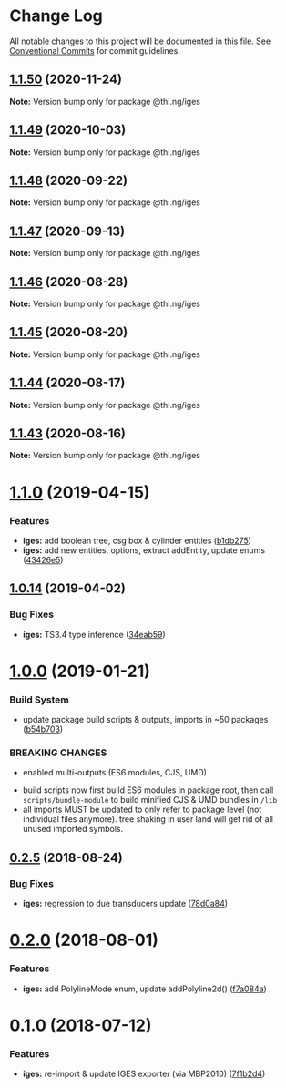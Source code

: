 # Change Log

All notable changes to this project will be documented in this file.
See [Conventional Commits](https://conventionalcommits.org) for commit guidelines.

## [1.1.50](https://github.com/thi-ng/umbrella/compare/@thi.ng/iges@1.1.49...@thi.ng/iges@1.1.50) (2020-11-24)

**Note:** Version bump only for package @thi.ng/iges





## [1.1.49](https://github.com/thi-ng/umbrella/compare/@thi.ng/iges@1.1.48...@thi.ng/iges@1.1.49) (2020-10-03)

**Note:** Version bump only for package @thi.ng/iges





## [1.1.48](https://github.com/thi-ng/umbrella/compare/@thi.ng/iges@1.1.47...@thi.ng/iges@1.1.48) (2020-09-22)

**Note:** Version bump only for package @thi.ng/iges





## [1.1.47](https://github.com/thi-ng/umbrella/compare/@thi.ng/iges@1.1.46...@thi.ng/iges@1.1.47) (2020-09-13)

**Note:** Version bump only for package @thi.ng/iges





## [1.1.46](https://github.com/thi-ng/umbrella/compare/@thi.ng/iges@1.1.45...@thi.ng/iges@1.1.46) (2020-08-28)

**Note:** Version bump only for package @thi.ng/iges





## [1.1.45](https://github.com/thi-ng/umbrella/compare/@thi.ng/iges@1.1.44...@thi.ng/iges@1.1.45) (2020-08-20)

**Note:** Version bump only for package @thi.ng/iges





## [1.1.44](https://github.com/thi-ng/umbrella/compare/@thi.ng/iges@1.1.43...@thi.ng/iges@1.1.44) (2020-08-17)

**Note:** Version bump only for package @thi.ng/iges





## [1.1.43](https://github.com/thi-ng/umbrella/compare/@thi.ng/iges@1.1.42...@thi.ng/iges@1.1.43) (2020-08-16)

**Note:** Version bump only for package @thi.ng/iges





# [1.1.0](https://github.com/thi-ng/umbrella/compare/@thi.ng/iges@1.0.15...@thi.ng/iges@1.1.0) (2019-04-15)

### Features

* **iges:** add boolean tree, csg box & cylinder entities ([b1db275](https://github.com/thi-ng/umbrella/commit/b1db275))
* **iges:** add new entities, options, extract addEntity, update enums ([43426e5](https://github.com/thi-ng/umbrella/commit/43426e5))

## [1.0.14](https://github.com/thi-ng/umbrella/compare/@thi.ng/iges@1.0.13...@thi.ng/iges@1.0.14) (2019-04-02)

### Bug Fixes

* **iges:** TS3.4 type inference ([34eab59](https://github.com/thi-ng/umbrella/commit/34eab59))

# [1.0.0](https://github.com/thi-ng/umbrella/compare/@thi.ng/iges@0.2.30...@thi.ng/iges@1.0.0) (2019-01-21)

### Build System

* update package build scripts & outputs, imports in ~50 packages ([b54b703](https://github.com/thi-ng/umbrella/commit/b54b703))

### BREAKING CHANGES

* enabled multi-outputs (ES6 modules, CJS, UMD)

- build scripts now first build ES6 modules in package root, then call
  `scripts/bundle-module` to build minified CJS & UMD bundles in `/lib`
- all imports MUST be updated to only refer to package level
  (not individual files anymore). tree shaking in user land will get rid of
  all unused imported symbols.

<a name="0.2.5"></a>
## [0.2.5](https://github.com/thi-ng/umbrella/compare/@thi.ng/iges@0.2.4...@thi.ng/iges@0.2.5) (2018-08-24)

### Bug Fixes

* **iges:** regression to due transducers update ([78d0a84](https://github.com/thi-ng/umbrella/commit/78d0a84))

<a name="0.2.0"></a>
# [0.2.0](https://github.com/thi-ng/umbrella/compare/@thi.ng/iges@0.1.4...@thi.ng/iges@0.2.0) (2018-08-01)

### Features

* **iges:** add PolylineMode enum, update addPolyline2d() ([f7a084a](https://github.com/thi-ng/umbrella/commit/f7a084a))

<a name="0.1.0"></a>
# 0.1.0 (2018-07-12)

### Features

* **iges:** re-import & update IGES exporter (via MBP2010) ([7f1b2d4](https://github.com/thi-ng/umbrella/commit/7f1b2d4))
